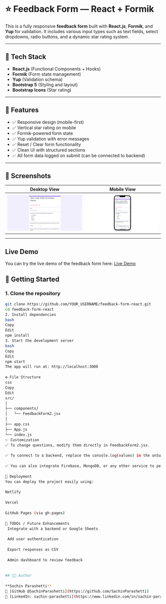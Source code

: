 # ⭐ Feedback Form — React + Formik

This is a fully responsive **feedback form** built with **React.js**, **Formik**, and **Yup** for validation. It includes various input types such as text fields, select dropdowns, radio buttons, and a dynamic star rating system.

---

## 🧰 Tech Stack

- **React.js** (Functional Components + Hooks)
- **Formik** (Form state management)
- **Yup** (Validation schema)
- **Bootstrap 5** (Styling and layout)
- **Bootstrap Icons** (Star rating)

---

## 📱 Features

- ✅ Responsive design (mobile-first)
- ✅ Vertical star rating on mobile
- ✅ Formik-powered form state
- ✅ Yup validation with error messages
- ✅ Reset / Clear form functionality
- ✅ Clean UI with structured sections
- ✅ All form data logged on submit (can be connected to backend)

---

## 📸 Screenshots

| Desktop View | Mobile View |
|--------------|-------------|
| ![desktop](image1.png) | ![mobile](image.png) |



---

##  Live Demo
You can try the live demo of the feedback form here:
[Live Demo](https://sachinparshetti.github.io/Feedback-Form/)

## 🏁 Getting Started

### 1. Clone the repository

```bash
git clone https://github.com/YOUR_USERNAME/feedback-form-react.git
cd feedback-form-react
2. Install dependencies
bash
Copy
Edit
npm install
3. Start the development server
bash
Copy
Edit
npm start
The app will run at: http://localhost:3000

⚙️ File Structure
css
Copy
Edit
src/
│
├── components/
│   └── FeedbackForm2.jsx      
│
├── app.css                  
├── App.js
└── index.js
✨ Customization
✅ To change questions, modify them directly in FeedbackForm2.jsx.

✅ To connect to a backend, replace the console.log(values) in the onSubmit function with an API call using axios or fetch.

✅ You can also integrate Firebase, MongoDB, or any other service to persist responses.

🚀 Deployment
You can deploy the project easily using:

Netlify

Vercel

GitHub Pages (via gh-pages)

📌 TODOs / Future Enhancements
 Integrate with a backend or Google Sheets

 Add user authentication

 Export responses as CSV

 Admin dashboard to review feedback


## 🧑‍💻 Author

**Sachin Parashetti**  
🔗 [GitHub @SachinParashetti](https://github.com/SachinParashetti)  
🔗 [LinkedIn: sachin-parashetti](https://www.linkedin.com/in/sachin-parashetti-99b255259)